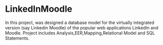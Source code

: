 # LinkedInMoodle
In this project, was designed a database model for the virtually integrated version (say Linkedin Moodle) of the popular web applications LinkedIn and Moodle.
Project includes Analysis,EER,Mapping,Relational Model and SQL Statements.

![alt text](C:/Users/simge/OneDrive/Masaüstü/LinkedInMoodle/Proje/EER.pdf)
